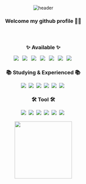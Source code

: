<div align="center">
  
  ![header](https://capsule-render.vercel.app/api?section=header&type=Waving&color=gradient&height=300&text=Hi%20,%I'm%20InYoung&fontColor=ffffff&animation=twinkling&fontAlignY=30&desc=ᕦ(ò_óˇ)ᕤ&descAlignY=60)
  <h3 font-size="25px">Welcome my github profile 👋🏻

  <br/>
  <br/>
  <br/>
  <h3 align="center">✨ Available ✨</h3>
  <img src="https://img.shields.io/badge/html5-E34F26?style=flat-square&logo=html5&logoColor=white"> &nbsp
  <img src="https://img.shields.io/badge/css-1572B6?style=flat-square&logo=css3&logoColor=white"> &nbsp
  <img src="https://img.shields.io/badge/Sass-CC6699?style=flat-square&logo=Sass&logoColor=white"/> &nbsp
  <img src="https://img.shields.io/badge/jquery-0769AD?style=flat-square&logo=jquery&logoColor=white"> &nbsp
  <img src="https://img.shields.io/badge/javascript-F7DF1E?style=flat-square&logo=javascript&logoColor=black">  &nbsp
  <img src="https://img.shields.io/badge/react.js-61DAFB?style=flat-square&logo=react&logoColor=black"/> &nbsp
  <img src="https://img.shields.io/badge/node.js-339933?style=flat-square&logo=Node.js&logoColor=white">&nbsp

  <br/>
  <h3 align="center">📚 Studying & Experienced 📚</h3>
  <img src="https://img.shields.io/badge/typescript-3178C6?style=flat-square&logo=typescript&logoColor=white"/>&nbsp
  <img src="https://img.shields.io/badge/python-3776AB?style=flat-square&logo=python&logoColor=white"/>&nbsp
  <img src="https://img.shields.io/badge/java-007396?style=flat-square&logo=java&logoColor=white"/>&nbsp
  <img src="https://img.shields.io/badge/mysql-4479A1?style=flat-square&logo=mysql&logoColor=white"/>&nbsp
  <img src="https://img.shields.io/badge/mongoDB-47A248?style=flat-square&logo=MongoDB&logoColor=white"/>&nbsp
  <img src="https://img.shields.io/badge/Flask-000000?style=flat-square&logo=flask&logoColor=white"/>&nbsp

  <br/>
  <h3 align="center">🛠 Tool 🛠</h3>
  <img src="https://img.shields.io/badge/Adobe Photoshop-31A8FF?style=flat-square&logo=Adobe Photoshop&logoColor=white"/>&nbsp
  <img src="https://img.shields.io/badge/Adobe Illustrator-FF9A00?style=flat-square&logo=Adobe Illustrator&logoColor=white"/>&nbsp
  <img src="https://img.shields.io/badge/figma-F24E1E.svg?style=flat-square&logo=figma&logoColor=white" />&nbsp
  <img src="https://img.shields.io/badge/Visual Studio Code-007ACC?style=flat-square&logo=Visual Studio Code&logoColor=white"/>&nbsp
  <img src="https://img.shields.io/badge/github-181717?style=flat-square&logo=github&logoColor=white">&nbsp
  <img src="https://img.shields.io/badge/git-F05032?style=flat-square&logo=git&logoColor=white">&nbsp

  <br/>
  <br/>
  <a href="https://github.com/choiinyoung"><img align="center" style="height:180px" src="https://github-readme-stats.vercel.app/api/top-langs/?username=choiinyoung&layout=donut&theme=nord&hide_border=true" /></a>
</div>
